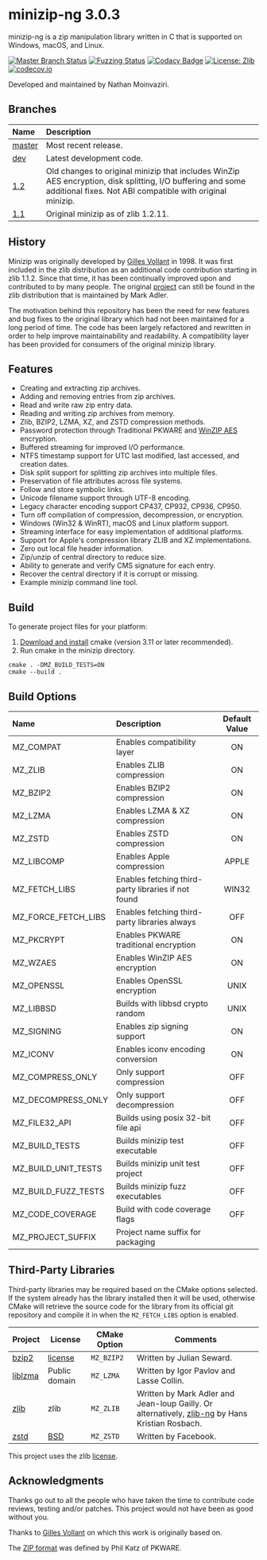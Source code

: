 # minizip-ng 3.0.3

minizip-ng is a zip manipulation library written in C that is supported on Windows, macOS, and Linux.

[![Master Branch Status](https://github.com/zlib-ng/minizip-ng/workflows/CI/badge.svg)](https://github.com/zlib-ng/minizip-ng/actions)
[![Fuzzing Status](https://oss-fuzz-build-logs.storage.googleapis.com/badges/minizip.svg)](https://bugs.chromium.org/p/oss-fuzz/issues/list?sort=-opened&can=1&q=proj:minizip)
[![Codacy Badge](https://api.codacy.com/project/badge/Grade/53d48ca8fec549f4a8b39cf95cba6ad6)](https://www.codacy.com/manual/nmoinvaz/minizip?utm_source=github.com&amp;utm_medium=referral&amp;utm_content=nmoinvaz/minizip&amp;utm_campaign=Badge_Grade)
[![License: Zlib](https://img.shields.io/badge/license-zlib-lightgrey.svg)](https://github.com/zlib-ng/minizip-ng/blob/master/LICENSE)
[![codecov.io](https://codecov.io/github/nmoinvaz/minizip/coverage.svg?branch=dev)](https://codecov.io/github/nmoinvaz/minizip/)

Developed and maintained by Nathan Moinvaziri.

## Branches

|Name|Description|
|:-|:-|
|[master](https://github.com/zlib-ng/minizip-ng/tree/master)|Most recent release.|
|[dev](https://github.com/zlib-ng/minizip-ng/tree/dev)|Latest development code.|
|[1.2](https://github.com/zlib-ng/minizip-ng/tree/1.2)|Old changes to original minizip that includes WinZip AES encryption, disk splitting, I/O buffering and some additional fixes. Not ABI compatible with original minizip.|
|[1.1](https://github.com/zlib-ng/minizip-ng/tree/1.1)|Original minizip as of zlib 1.2.11.|

## History

Minizip was originally developed by [Gilles Vollant](https://www.winimage.com/zLibDll/minizip.html) in 1998. It was first included in the zlib distribution as an additional code contribution starting in zlib 1.1.2. Since that time, it has been continually improved upon and contributed to by many people. The original [project](https://github.com/madler/zlib/tree/master/contrib/minizip) can still be found in the zlib distribution that is maintained by Mark Adler.

The motivation behind this repository has been the need for new features and bug fixes to the original library which had
not been maintained for a long period of time. The code has been largely refactored and rewritten in order to help improve maintainability and readability. A compatibility layer has been provided for consumers of the original minizip library.

## Features

+ Creating and extracting zip archives.
+ Adding and removing entries from zip archives.
+ Read and write raw zip entry data.
+ Reading and writing zip archives from memory.
+ Zlib, BZIP2, LZMA, XZ, and ZSTD compression methods.
+ Password protection through Traditional PKWARE and [WinZIP AES](https://www.winzip.com/aes_info.htm) encryption.
+ Buffered streaming for improved I/O performance.
+ NTFS timestamp support for UTC last modified, last accessed, and creation dates.
+ Disk split support for splitting zip archives into multiple files.
+ Preservation of file attributes across file systems.
+ Follow and store symbolic links.
+ Unicode filename support through UTF-8 encoding.
+ Legacy character encoding support CP437, CP932, CP936, CP950.
+ Turn off compilation of compression, decompression, or encryption.
+ Windows (Win32 & WinRT), macOS and Linux platform support.
+ Streaming interface for easy implementation of additional platforms.
+ Support for Apple's compression library ZLIB and XZ implementations.
+ Zero out local file header information.
+ Zip/unzip of central directory to reduce size.
+ Ability to generate and verify CMS signature for each entry.
+ Recover the central directory if it is corrupt or missing.
+ Example minizip command line tool.

## Build

To generate project files for your platform:

1. [Download and install](https://cmake.org/install/) cmake (version 3.11 or later recommended).
2. Run cmake in the minizip directory.

```
cmake . -DMZ_BUILD_TESTS=ON
cmake --build .
```

## Build Options

| Name                | Description                                         | Default Value |
|:--------------------|:----------------------------------------------------|:-------------:|
| MZ_COMPAT           | Enables compatibility layer                         |      ON       |
| MZ_ZLIB             | Enables ZLIB compression                            |      ON       |
| MZ_BZIP2            | Enables BZIP2 compression                           |      ON       |
| MZ_LZMA             | Enables LZMA & XZ compression                       |      ON       |
| MZ_ZSTD             | Enables ZSTD compression                            |      ON       |
| MZ_LIBCOMP          | Enables Apple compression                           |     APPLE     |
| MZ_FETCH_LIBS       | Enables fetching third-party libraries if not found |     WIN32     |
| MZ_FORCE_FETCH_LIBS | Enables fetching third-party libraries always       |      OFF      |
| MZ_PKCRYPT          | Enables PKWARE traditional encryption               |      ON       |
| MZ_WZAES            | Enables WinZIP AES encryption                       |      ON       |
| MZ_OPENSSL          | Enables OpenSSL encryption                          |     UNIX      |
| MZ_LIBBSD           | Builds with libbsd crypto random                    |     UNIX      |
| MZ_SIGNING          | Enables zip signing support                         |      ON       |
| MZ_ICONV            | Enables iconv encoding conversion                   |      ON       |
| MZ_COMPRESS_ONLY    | Only support compression                            |      OFF      |
| MZ_DECOMPRESS_ONLY  | Only support decompression                          |      OFF      |
| MZ_FILE32_API       | Builds using posix 32-bit file api                  |      OFF      |
| MZ_BUILD_TESTS      | Builds minizip test executable                      |      OFF      |
| MZ_BUILD_UNIT_TESTS | Builds minizip unit test project                    |      OFF      |
| MZ_BUILD_FUZZ_TESTS | Builds minizip fuzz executables                     |      OFF      |
| MZ_CODE_COVERAGE    | Build with code coverage flags                      |      OFF      |
| MZ_PROJECT_SUFFIX   | Project name suffix for packaging                   |               |

## Third-Party Libraries

Third-party libraries may be required based on the CMake options selected. If the system already has the library
installed then it will be used, otherwise CMake will retrieve the source code for the library from its official git repository and compile it in when the `MZ_FETCH_LIBS` option is enabled.

|Project|License|CMake Option|Comments|
|-|-|-|-|
[bzip2](https://www.sourceware.org/bzip2/)|[license](https://github.com/zlib-ng/minizip-ng/blob/dev/lib/bzip2/LICENSE)|`MZ_BZIP2`|Written by Julian Seward.|
|[liblzma](https://tukaani.org/xz/)|Public domain|`MZ_LZMA`|Written by Igor Pavlov and Lasse Collin.|
|[zlib](https://zlib.net/)|zlib|`MZ_ZLIB`|Written by Mark Adler and Jean-loup Gailly. Or alternatively, [zlib-ng](https://github.com/zlib-ng/zlib-ng) by Hans Kristian Rosbach.|
|[zstd](https://github.com/facebook/zstd)|[BSD](https://github.com/facebook/zstd/blob/dev/LICENSE)|`MZ_ZSTD`|Written by Facebook.|

This project uses the zlib [license](LICENSE).

## Acknowledgments

Thanks go out to all the people who have taken the time to contribute code reviews, testing and/or patches. This project would not have been as good without you.

Thanks to [Gilles Vollant](https://www.winimage.com/zLibDll/minizip.html) on which this work is originally based on.

The [ZIP format](https://github.com/zlib-ng/minizip-ng/blob/master/doc/zip/appnote.txt) was defined by Phil Katz of PKWARE.
